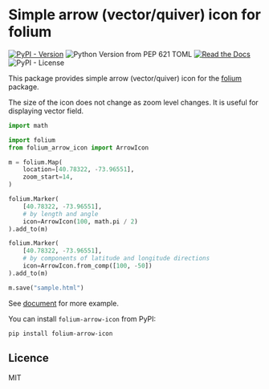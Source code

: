 # Simple arrow (vector/quiver) icon for folium

[![PyPI - Version](https://img.shields.io/pypi/v/folium-arrow-icon?logo=PyPI&label=PyPI)](https://pypi.org/project/folium-arrow-icon/)
![Python Version from PEP 621 TOML](https://img.shields.io/python/required-version-toml?logo=Python&label=Python&tomlFilePath=https%3A%2F%2Fraw.githubusercontent.com%2Fpaqira%2Ffolium-arrow-icon%2Fmain%2Fpyproject.toml)
[![Read the Docs](https://img.shields.io/readthedocs/folium-arrow-icon?logo=readthedocs)](https://folium-arrow-icon.readthedocs.io)
![PyPI - License](https://img.shields.io/pypi/l/folium-arrow-icon)

This package provides simple arrow (vector/quiver) icon for the [folium](https://pypi.org/project/folium/) package.

The size of the icon does not change as zoom level changes.
It is useful for displaying vector field.

```python
import math

import folium
from folium_arrow_icon import ArrowIcon

m = folium.Map(
    location=[40.78322, -73.96551],
    zoom_start=14,
)

folium.Marker(
    [40.78322, -73.96551],
    # by length and angle
    icon=ArrowIcon(100, math.pi / 2)
).add_to(m)

folium.Marker(
    [40.78322, -73.96551],
    # by components of latitude and longitude directions
    icon=ArrowIcon.from_comp([100, -50])
).add_to(m)

m.save("sample.html")
```

See [document](http://folium-arrow-icon.readthedocs.io/) for more example.

You can install `folium-arrow-icon` from PyPI:

```shell
pip install folium-arrow-icon
```

## Licence

MIT
